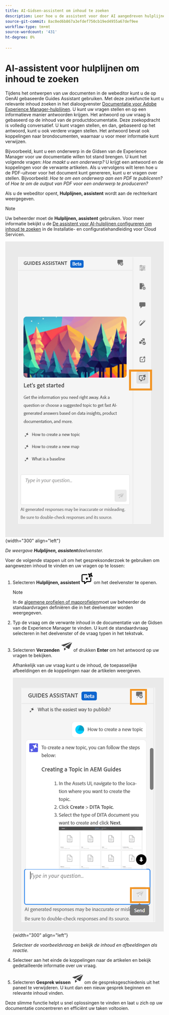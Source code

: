 ```yaml
---
title: AI-Gidsen-assistent om inhoud te zoeken
description: Leer hoe u de assistent voor door AI aangedreven hulplijnen in de webeditor kunt weergeven en gebruiken.
source-git-commit: 8ac0ed6b867a3efdef750cb19ed4955a67def9ee
workflow-type: tm+mt
source-wordcount: '431'
ht-degree: 0%

---
```



# AI-assistent voor hulplijnen om inhoud te zoeken



Tijdens het ontwerpen van uw documenten in de webeditor kunt u de op GenAI gebaseerde Guides Assistant gebruiken. Met deze zoekfunctie kunt u relevante inhoud zoeken in het dialoogvenster [Documentatie voor Adobe Experience Manager-hulplijnen](https://experienceleague.adobe.com/en/docs/experience-manager-guides/using/overview).
U kunt uw vragen stellen en op een informatieve manier antwoorden krijgen. Het antwoord op uw vraag is gebaseerd op de inhoud van de productdocumentatie. Deze zoekopdracht is volledig conversatief. U kunt vragen stellen, en dan, gebaseerd op het antwoord, kunt u ook verdere vragen stellen. Het antwoord bevat ook koppelingen naar brondocumenten, waarnaar u voor meer informatie kunt verwijzen.

Bijvoorbeeld, kunt u een onderwerp in de Gidsen van de Experience Manager voor uw documentatie willen tot stand brengen. U kunt het volgende vragen: *Hoe maakt u een onderwerp?* U krijgt een antwoord en de koppelingen voor de verwante artikelen. Als u vervolgens wilt leren hoe u de PDF-uitvoer voor het document kunt genereren, kunt u er vragen over stellen. Bijvoorbeeld: *Hoe te om een onderwerp aan een PDF te publiceren?* of *Hoe te om de output van PDF voor een onderwerp te produceren?*



Als u de webeditor opent, **Hulplijnen, assistent** wordt aan de rechterkant weergegeven.



>[!NOTE]
>
> Uw beheerder moet de **Hulplijnen, assistent** gebruiken. Voor meer informatie bekijkt u de [De assistent voor AI-hulplijnen configureren om inhoud te zoeken](../cs-install-guide/conf-guides-assistant.md) in de Installatie- en configuratiehandleiding voor Cloud Servicen.

![Deelvenster Hulplijnen](images/guides-assistant-panel.png){width="300" align="left"}

*De weergave **Hulplijnen, assistent**deelvenster.*

Voer de volgende stappen uit om het gespreksonderzoek te gebruiken om aangewezen inhoud te vinden en uw vragen op te lossen:

1. Selecteren **Hulplijnen, assistent** ![Pictogram Hulplijnen-assistent](images/guides-assistant-icon.svg) om het deelvenster te openen.



   >[!NOTE]
   >
   > In de [algemene profielen of mapprofielen](../cs-install-guide/conf-folder-level.md#conf-ai-guides-assistant)moet uw beheerder de standaardvragen definiëren die in het deelvenster worden weergegeven.

1. Typ de vraag om de verwante inhoud in de documentatie van de Gidsen van de Experience Manager te vinden. U kunt de standaardvraag selecteren in het deelvenster of de vraag typen in het tekstvak.

1. Selecteren **Verzenden**  ![Verzendpictogram](images/send-icon.svg)  of drukken **Enter**  om het antwoord op uw vragen te bekijken.

   Afhankelijk van uw vraag kunt u de inhoud, de toepasselijke afbeeldingen en de koppelingen naar de artikelen weergeven.

   ![Reactie van het deelvenster Hulplijnen-assistent](images/guides-assistant-panel-response.png){width="300" align="left"}


   *Selecteer de voorbeeldvraag en bekijk de inhoud en afbeeldingen als reactie.*





1. Selecteer aan het einde de koppelingen naar de artikelen en bekijk gedetailleerde informatie over uw vraag.


1. Selecteren **Gesprek wissen** ![duidelijk gesprek](images/clear-conversation-icon.svg) om de gespreksgeschiedenis uit het paneel te verwijderen. U kunt dan een nieuw gesprek beginnen en relevante inhoud vinden.

Deze slimme functie helpt u snel oplossingen te vinden en laat u zich op uw documentatie concentreren en efficiënt uw taken voltooien.